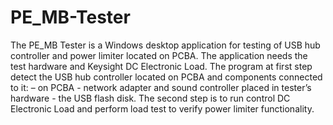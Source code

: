 # PE_MB-Tester
The PE_MB Tester is a Windows desktop application for testing of USB hub controller and power limiter located on PCBA. The application needs the test hardware and Keysight DC Electronic Load.  The program at first step detect the USB hub controller located on PCBA and components connected to it: – on PCBA - network adapter and sound controller  placed in tester’s hardware - the USB flash disk. The second step is to run control DC Electronic Load and perform load test to verify power limiter  functionality.
